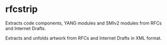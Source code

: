 # rfcstrip
Extracts code components, YANG modules and SMIv2 modules from RFCs and
Internet Drafts.

Extracts and unfolds artwork from RFCs and Internet Drafts in XML
format.
